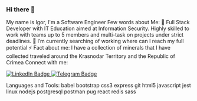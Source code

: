 ### Hi there 👋


My name is Igor, I'm a Software Engineer
Few words about Me:
🎯 Full Stack Developer with IT Education aimed at Information Security. Highly skilled to work with teams up to 5 members and multi-task on projects under strict deadlines.
🔭 I’m currently searching of working where can I reach my full potential
⚡ Fact about me: I have a collection of minerals that I have collected traveled around the Krasnodar Territory and the Republic of Crimea
Connect with me: 
<div id="badges">
  <a href="your-linkedin-URL">
    <img src="https://img.shields.io/badge/LinkedIn-blue?style=for-the-badge&logo=linkedin&logoColor=white" alt="LinkedIn Badge"/>
  </a>
  <a href="your-telegram-URL">
    <img src="https://simpleicons.org/icons/telegram.svg" alt="Telegram Badge"/>
  </a>
</div>



Languages and Tools:
babel bootstrap css3 express git html5 javascript jest linux nodejs postgresql postman pug react redis sass

